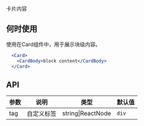卡片内容

## 何时使用
使用在Card组件中，用于展示块级内容。

````jsx
  <Card>
    <CardBody>block content</CardBody>
  </Card>
````

## API

| 参数 | 说明 | 类型 | 默认值 |
| --- | --- | --- | --- |
| tag | 自定义标签 | string\|ReactNode | `div` |
